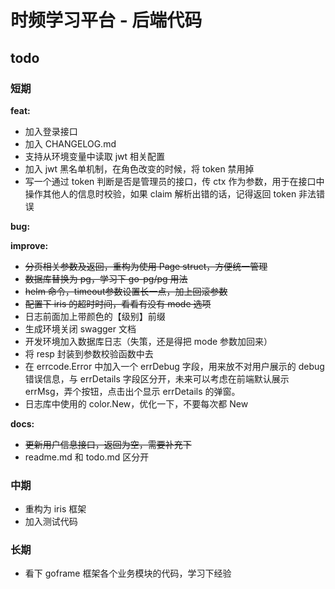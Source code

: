 # 时频学习平台 - 后端代码

## todo

### 短期

**feat:**

+ 加入登录接口
+ 加入 CHANGELOG.md
+ 支持从环境变量中读取 jwt 相关配置
+ 加入 jwt 黑名单机制，在角色改变的时候，将 token 禁用掉
+ 写一个通过 token 判断是否是管理员的接口，传 ctx 作为参数，用于在接口中操作其他人的信息时校验，如果 claim 解析出错的话，记得返回 token 非法错误

**bug:**

**improve:**

+ ~~分页相关参数及返回，重构为使用 Page struct，方便统一管理~~
+ ~~数据库替换为 pg，学习下 go-pg/pg 用法~~
+ ~~helm 命令，timeout参数设置长一点，加上回滚参数~~
+ ~~配置下 iris 的超时时间，看看有没有 mode 选项~~
+ 日志前面加上带颜色的【级别】前缀
+ 生成环境关闭 swagger 文档
+ 开发环境加入数据库日志（失策，还是得把 mode 参数加回来）
+ 将 resp 封装到参数校验函数中去
+ 在 errcode.Error 中加入一个 errDebug 字段，用来放不对用户展示的 debug 错误信息，与 errDetails 字段区分开，未来可以考虑在前端默认展示 errMsg，弄个按钮，点击出个显示 errDetails
  的弹窗。
+ 日志库中使用的 color.New，优化一下，不要每次都 New

**docs:**

+ ~~更新用户信息接口，返回为空，需要补充下~~
+ readme.md 和 todo.md 区分开

### 中期

+ 重构为 iris 框架
+ 加入测试代码

### 长期

+ 看下 goframe 框架各个业务模块的代码，学习下经验
